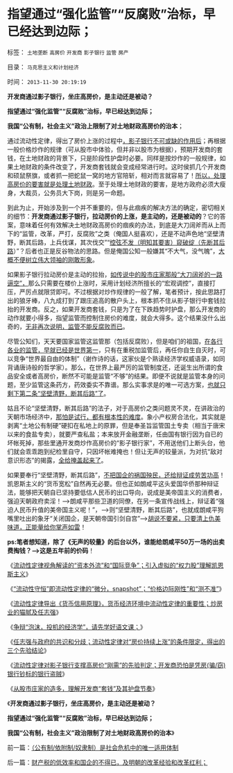# 指望通过“强化监管”“反腐败”治标，早已经达到边际；

标签： `土地垄断` `高房价` `开发商` `影子银行` `监管` `房产` 

目录： `马克思主义和计划经济`

时间： `2013-11-30 20:19:19`

**开发商通过影子银行，坐庄高房价，是主动还是被动？**

**指望通过“强化监管”“反腐败”治标，早已经达到边际；**

**我国“公有制，社会主义”政治上限制了对土地财政高房价的治本**；

通过流动性定律，得出了房价上涨的过程中[，影子银行不可或缺的作用后](../../../2013/11/21/开发商可说是凭房(骗／窃)银行的钞票盗贼；.md)；再根据一般价格炒作的规律（可从股市中体验，但并非以股市为根据），预期开发商的套钱，在土地财政的背景下，只是阶段性护盘时必要。同样是按炒作的一般规律，如果土地财政的条件改变了，开发商套钱就会变成经常进行时。这时侯抓几个开发商和硕鼠祭旗，或者抓一把蛇鼠一窝的地方官陪斩，相对而言就容易了！[所以，处理高房价的要害就是处理土地财政](../../../2013/8/29/土地财政的高房价，是最根本性的经济危机，及张五常同志的贡献.md)。至于处理土地财政的要害，是地方政府必须大瘦身，大裁员，公务员大下岗，则是另一命题。

到此为止，开始涉及到一个并不重要的，但与此痼疾的解决方法的确定，密切相关的细节：**开发商通过影子银行，拉动房价的上涨，是主动的，还是被动的**？它的答案，意味着任何有效解决土地财政高房价的痼疾的办法，到底是大刀阔斧而从上而下的“监管，改革，严打，反腐败”之类（俺国人挺喜欢），还是不动声色地“坚壁清野，断其后路，上兵伐谋，其次伐交”“[控弦不发（明知其要害）窥破绽（先断其后路](../../../2013/10/20/围棋打劫中的经济学，及战略，及战术.md)）”？后者也正是反谷物法的思路。但是俺国公知一般嫌其“不大气，没气魄”，[大概不便树立伟大领袖的刚敢形象](../../../2010/9/10/帝国强大了，也就必然要灭亡了.md)。

如果影子银行拉动房价是主动的拉抬，[如传说中的股市庄家那般“大刀阔斧的一路逼空”，](../../../2013/10/22/庄家文学中“拉高打压出货”神话的真实程度.md)那么只需要在楼价上涨时，采用计划经济所擅长的“宏观调控”，直接打压，严厉点就限贷即可。不过根据对炒作规律的一般了解，笔者预计，按此思路打出的狼牙棒，八九成打到了跟庄追高的散户头上，根本抓不住从影子银行中套钱拉抬的开发商。反之，如果开发商套钱，只是为了在下跌趋势时护盘，那么开发商的动作就要小得多，指望监管而控制住房价的难度，就会大得多。这个结果没什么出奇的，[无非再次说明，监管不能反腐败而已](../../../2013/6/22/反腐败只是宣传和安慰，临时工说明政府边际的客观存在.md)。

尽管公知们，天天要国家监管这监管那（包括反腐败），但是咱们的祖国，[在各行各业的监管，早就已经是世界第一](../../../2013/5/9/全世界最低的老婆国家标准！政府为什么不管？.md)，只有在重税加监管后，再任你自生自灭时，可以竞争“世界最自由的体制”（谢作诗的话，这家伙是个熟读经济学权威语录，如同背诵唐诗般的哲学家）。那么，在世界上最严厉的监管制度还，还诞生出所谓的食品安全或者高房价，断然不可能是监管“不够”的结果。即便不说就是监管本身的问题，至少监管这条药方，药效委实不靠谱。那么实事求是的唯一可选方案，[也就只剩下第二条“坚壁清野，断其后路”了](../../../2013/5/8/过去二十年的国企改革基本上失败的原因.md)。

姑且不论“坚壁清野，断其后路”的法子，对于高房价之类问题灵不灵，在讲政治的天朝市场经济中，[那怕是试行，都有根本性的难度](../../../2013/2/23/民粹公知是中国民主进程的最大阻力.md)。象小产权房合法化，其实就是剥离“土地公有制硬”硬扣在私地上的原罪，但是奉圣旨监管国土专卖（相当于唐宋以来的食盐专卖），就要严查私盐；本来放开金融垄断，任由国有银行因为自已的坏帐死掉，那些里通开发商炒作高房价的“影子银行家”，不用送他们上断头台，他们就会乖乖跑到纪检里自守，只因坏帐难掩也！但让无声的较量派，为对抗“敌对意识形态”的揭露，[全给掩盖起来了](../../../2013/11/21/开发商可说是凭房(骗／窃)银行的钞票盗贼；.md)。

如果要奉行“坚壁清野，断其后路”，[不把国企的祸国殃民，还给辩证成劳苦功高](../../../2013/11/20/强制分红＝民企死掉；国企强制分红＝永远垄断；及苏联模式.md)！凯恩斯主义的“货币宽松”自然再无必要。但也正如朗咸平这头爱国华侨那种辩证法，能够把天朝自已坚持要低估人民币的出口导向，说成是美帝国主义的消费者，强迫天朝政府卖淫！——>朗咸平那些卫道的同僚，在另一条宣传战线上，辩证着“强迫人民币升值的美帝国主义呢！”，——>则“坚壁清野，断其后路”，也就成朗咸平狗嘴里吐出的象牙“关闭国企，是天朝帝国引剑自宫”——>[胡说不要紧，只要清上仇美味道，正能量给你掌声如雷](../../../2013/11/22/“小产权房”是真正的产权，“商品房”是真正的特权.md)！

**ps:笔者想知道，除了《无声的较量》的后台以外，谁能给朗咸平50万一场的出卖费掏钱？——>这是五年前的价码**！

《[流动性定律视角解读的“资本外流”和“国际竞争”；引入虚拟的“权力股”理解凯恩斯主义](../../../2013/10/30/流动性定律解读“资本外流”和“国际竞争”，权力股的虚拟概念.md)》

《[“流动性守恒”即流动性定律的“微分，snapshot”；“价格边际刚性”和“测不准”](../../../2013/10/31/“流动性守恒”即流动性定律的“微分，snapshot”和股市的测不准.md)》

《[流动性定律导出《货币信用原理》，货币经济环境中流动性定律的重要性；炒房业的猫腻及任志强](../../../2013/11/6/流动性定律导出《货币信用原理》，兼谈任志强同志的高房价.md)》

《[争辩“泡沫，投机的经济学”，请先学好语文课；](../../../2013/11/16/争辩“泡沫，投机的经济学”，请先学好语文课.md)》

《[任志强与政府的共识和分歧；流动性定律对“房价持续上涨”的条件限定，得出的三个先验结论](../../../2013/11/18/任志强与政府的共识和分歧，及流动性定律对“房价上涨”的限定条件.md)》

《[流动性定律对影子银行支撑高房价“刚需”的先验判定；开发商恐怕是凭房(骗/窃)银行钞标的银行盗贼](../../../2013/11/21/开发商可说是凭房(骗／窃)银行的钞票盗贼；.md)》

《[从股市庄家的造多，理解开发商“套钱”及其护盘节奏](../../../2013/11/23/从股市庄家的造多，理解开发商“套钱”及其护盘节奏.md)》

《**开发商通过影子银行，坐庄高房价，是主动还是被动？**

**指望通过“强化监管”“反腐败”治标，早已经达到边际；**

**我国“公有制，社会主义”政治限制了对土地财政高房价的治本**》



前一篇：[（公有制/依附制/奴隶制）是社会危机中的唯一适用体制](../../../2013/11/30/（公有制／依附制／奴隶制）是社会危机中的唯一适用体制.md)

后一篇：[财产税的低效率和国企的不得已，及明朝的改革经验和改革红利；](../../../2013/11/30/财产税的低效率和国企的不得已，及明朝的改革经验和改革红利；.md)